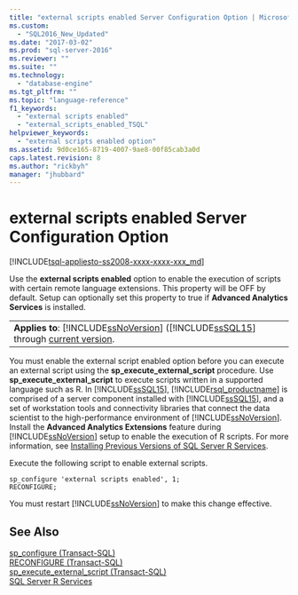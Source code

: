 ```yaml
---
title: "external scripts enabled Server Configuration Option | Microsoft Docs"
ms.custom: 
  - "SQL2016_New_Updated"
ms.date: "2017-03-02"
ms.prod: "sql-server-2016"
ms.reviewer: ""
ms.suite: ""
ms.technology: 
  - "database-engine"
ms.tgt_pltfrm: ""
ms.topic: "language-reference"
f1_keywords: 
  - "external scripts enabled"
  - "external_scripts_enabled_TSQL"
helpviewer_keywords: 
  - "external scripts enabled option"
ms.assetid: 9d0ce165-8719-4007-9ae8-00f85cab3a0d
caps.latest.revision: 8
ms.author: "rickbyh"
manager: "jhubbard"
---
```

# external scripts enabled Server Configuration Option
[!INCLUDE[tsql-appliesto-ss2008-xxxx-xxxx-xxx_md](../../../database-engine/configure/windows/includes/tsql-appliesto-ss2008-xxxx-xxxx-xxx-md.md)]

  Use the **external scripts enabled** option to enable the execution of scripts with certain remote language extensions. This property will be OFF by default. Setup can optionally set this property to true if **Advanced Analytics Services** is installed.  
  
||  
|-|  
|**Applies to**: [!INCLUDE[ssNoVersion](../../../advanced-analytics/r-services/includes/ssnoversion-md.md)] ([!INCLUDE[ssSQL15](../../../analysis-services/powershell/includes/sssql15-md.md)] through [current version](http://go.microsoft.com/fwlink/p/?LinkId=299658).|  
  
 You must enable the external script enabled option before you can execute an external script using the **sp_execute_external_script** procedure. Use **sp_execute_external_script** to execute scripts written in a supported language such as R. In [!INCLUDE[ssSQL15](../../../analysis-services/powershell/includes/sssql15-md.md)], [!INCLUDE[rsql_productname](../../../advanced-analytics/r-services/includes/rsql-productname-md.md)] is comprised of a server component installed with [!INCLUDE[ssSQL15](../../../analysis-services/powershell/includes/sssql15-md.md)], and a set of workstation tools and connectivity libraries that connect the data scientist to the high-performance environment of [!INCLUDE[ssNoVersion](../../../advanced-analytics/r-services/includes/ssnoversion-md.md)].  Install the **Advanced Analytics Extensions** feature during [!INCLUDE[ssNoVersion](../../../advanced-analytics/r-services/includes/ssnoversion-md.md)] setup to enable the execution of R scripts. For more information, see [Installing Previous Versions of SQL Server R Services](../Topic/Installing%20Previous%20Versions%20of%20SQL%20Server%20R%20Services.md).  
  
 Execute the following script to enable external scripts.  
  
```  
sp_configure 'external scripts enabled', 1;  
RECONFIGURE;  
```  
  
 You must restart [!INCLUDE[ssNoVersion](../../../advanced-analytics/r-services/includes/ssnoversion-md.md)] to make this change effective.  
  
## See Also  
 [sp_configure &#40;Transact-SQL&#41;](../../../relational-databases/system-stored-procedures/sp-configure-transact-sql.md)   
 [RECONFIGURE &#40;Transact-SQL&#41;](../../../t-sql/language-elements/reconfigure-transact-sql.md)   
 [sp_execute_external_script &#40;Transact-SQL&#41;](../../../relational-databases/system-stored-procedures/sp-execute-external-script-transact-sql.md)   
 [SQL Server R Services](../../../advanced-analytics/r-services/sql-server-r-services.md)  
  
  